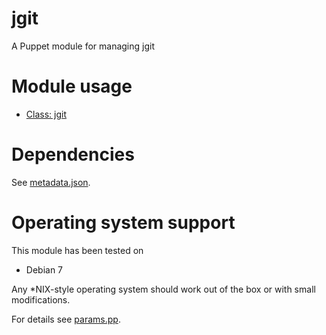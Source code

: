 # jgit

A Puppet module for managing jgit

# Module usage

* [Class: jgit](manifests/init.pp)

# Dependencies

See [metadata.json](metadata.json).

# Operating system support

This module has been tested on

* Debian 7

Any *NIX-style operating system should work out of the box or with small 
modifications.

For details see [params.pp](manifests/params.pp).
